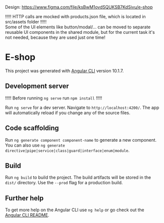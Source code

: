 Design: https://www.figma.com/file/ksBwM1ovdSQUKSB7KdSivu/e-shop

!!!!! HTTP calls are mocked with products.json file, which is located in src/assets folder !!!!!  
Some of the UI elements like button/modal/... can be moved to separate reusable UI components in the shared module,
but for the current task it's not needed, because they are used just one time!


# E-shop

This project was generated with [Angular CLI](https://github.com/angular/angular-cli) version 10.1.7.

## Development server

!!!!! Before running `ng serve` run `npm install` !!!!!

Run `ng serve` for a dev server. Navigate to `http://localhost:4200/`. The app will automatically reload if you change any of the source files.

## Code scaffolding

Run `ng generate component component-name` to generate a new component. You can also use `ng generate directive|pipe|service|class|guard|interface|enum|module`.

## Build

Run `ng build` to build the project. The build artifacts will be stored in the `dist/` directory. Use the `--prod` flag for a production build.

## Further help

To get more help on the Angular CLI use `ng help` or go check out the [Angular CLI README](https://github.com/angular/angular-cli/blob/master/README.md).
